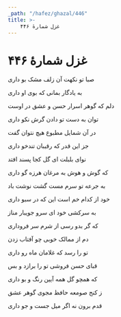 ```yaml
---
_path: "/hafez/ghazal/446"
title: >-
    غزل شمارهٔ ۴۴۶
---
```

# غزل شمارهٔ ۴۴۶

<div class="b" id="bn1"><div class="m1"><p>صبا تو نکهت آن زلف مشک بو داری</p></div>
<div class="m2"><p>به یادگار بمانی که بوی او داری</p></div></div>
<div class="b" id="bn2"><div class="m1"><p>دلم که گوهر اسرار حسن و عشق در اوست</p></div>
<div class="m2"><p>توان به دست تو دادن گرش نکو داری</p></div></div>
<div class="b" id="bn3"><div class="m1"><p>در آن شمایل مطبوع هیچ نتوان گفت</p></div>
<div class="m2"><p>جز این قدر که رقیبان تندخو داری</p></div></div>
<div class="b" id="bn4"><div class="m1"><p>نوای بلبلت ای گل کجا پسند افتد</p></div>
<div class="m2"><p>که گوش و هوش به مرغان هرزه گو داری</p></div></div>
<div class="b" id="bn5"><div class="m1"><p>به جرعه تو سرم مست گشت نوشت باد</p></div>
<div class="m2"><p>خود از کدام خم است این که در سبو داری</p></div></div>
<div class="b" id="bn6"><div class="m1"><p>به سرکشی خود ای سرو جویبار مناز</p></div>
<div class="m2"><p>که گر بدو رسی از شرم سر فروداری</p></div></div>
<div class="b" id="bn7"><div class="m1"><p>دم از ممالک خوبی چو آفتاب زدن</p></div>
<div class="m2"><p>تو را رسد که غلامان ماه رو داری</p></div></div>
<div class="b" id="bn8"><div class="m1"><p>قبای حسن فروشی تو را برازد و بس</p></div>
<div class="m2"><p>که همچو گل همه آیین رنگ و بو داری</p></div></div>
<div class="b" id="bn9"><div class="m1"><p>ز کنج صومعه حافظ مجوی گوهر عشق</p></div>
<div class="m2"><p>قدم برون نه اگر میل جست و جو داری</p></div></div>
